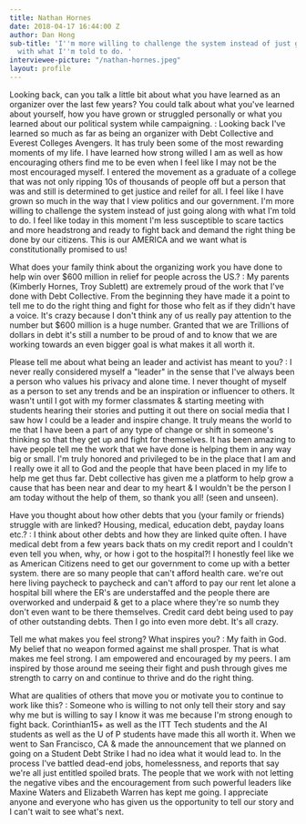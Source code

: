 ```yaml
---
title: Nathan Hornes
date: 2018-04-17 16:44:00 Z
author: Dan Hong
sub-title: 'I''m more willing to challenge the system instead of just going along
  with what I''m told to do. '
interviewee-picture: "/nathan-hornes.jpeg"
layout: profile
---
```


Looking back, can you talk a little bit about what you have learned as an organizer over the last few years? You could talk about what you've learned about yourself, how you have grown or struggled personally or what you learned about our political system while campaigning.
: Looking back I've learned so much as far as being an organizer with Debt Collective and Everest Colleges Avengers. It has truly been some of the most rewarding moments of my life. I have learned how strong willed I am as well as how encouraging others find me to be even when I feel like I may not be the most encouraged myself. I entered the movement as a graduate of a college that was not only ripping 10s of thousands of people off but a person that was and still is determined to get justice and reilef for all. I feel like I have grown so much in the way that I view politics and our government. I'm more willing to challenge the system instead of just going along with what I'm told to do. I feel like today in this moment I'm less susceptible to scare tactics and more headstrong and ready to fight back and demand the right thing be done by our citizens. This is our AMERICA and we want what is constitutionally promised to us!

What does your family think about the organizing work you have done to help win over $600 million in relief for people across the US.?
: My parents (Kimberly Hornes, Troy Sublett) are extremely proud of the work that I've done with Debt Collective. From the beginning they have made it a point to tell me to do the right thing and fight for those who felt as if they didn't have a voice. It's crazy because I don't think any of us really pay attention to the number but $600 million is a huge number. Granted that we are Trillions of dollars in debt it's still a number to be proud of and to know that we are working towards an even bigger goal is what makes it all worth it.

Please tell me about what being an leader and activist has meant to you?
: I never really considered myself a "leader" in the sense that I've always been a person who values his privacy and alone time. I never thought of myself as a person to set any trends and be an inspiration or influencer to others. It wasn't until I got with my former classmates & starting meeting with students hearing their stories and putting it out there on social media that I saw how I could be a leader and inspire change. It truly means the world to me that I have been a part of any type of change or shift in someone's thinking so that they get up and fight for themselves. It has been amazing to have people tell me the work that we have done is helping them in any way big or small. I'm truly honored and privileged to be in the place that I am and I really owe it all to God and the people that have been placed in my life to help me get thus far. Debt collective has given me a platform to help grow a cause that has been near and dear to my heart & I wouldn't be the person I am today without the help of them, so thank you all! (seen and unseen).

Have you thought about how other debts that you (your family or friends) struggle with are linked? Housing, medical, education debt, payday loans etc.?
: I think about other debts and how they are linked quite often. I have medical debt from a few years back thats on my credit report and I couldn't even tell you when, why, or how i got to the hospital?! I honestly feel like we as American Citizens need to get our government to come up with a better system. there are so many people that can't afford health care. we're out here living paycheck to paycheck and can't afford to pay our rent let alone a hospital bill where the ER's are understaffed and the people there are overworked and underpaid & get to a place where they're so numb they don't even want to be there themselves. Credit card debt being used to pay of other outstanding debts. Then I go into even more debt. It's all crazy.

Tell me what makes you feel strong? What inspires you?
: My faith in God. My belief that no weapon formed against me shall prosper. That is what makes me feel strong. I am empowered and encouraged by my peers. I am inspired by those around me seeing their fight and push through gives me strength to carry on and continue to thrive and do the right thing.

What are qualities of others that move you or motivate you to continue to work like this?
: Someone who is willing to not only tell their story and say why me but is willing to say I know it was me because I'm strong enough to fight back. Corinthian15+ as well as the ITT Tech students and the AI students as well as the U of P students have made this all worth it. When we went to San Francisco, CA & made the announcement that we planned on going on a Student Debt Strike I had no idea what it would lead to. In the process I've battled dead-end jobs, homelessness, and reports that say we're all just entitled spoiled brats. The people that we work with not letting the negative vibes and the encouragement from such powerful leaders like Maxine Waters and Elizabeth Warren has kept me going. I appreciate anyone and everyone who has given us the opportunity to tell our story and I can't wait to see what's next.
